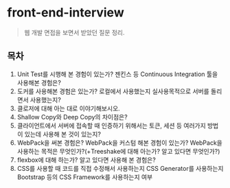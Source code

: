 # front-end-interview

> 웹 개발 면접을 보면서 받았던 질문 정리.

## 목차

1. Unit Test를 시행해 본 경험이 있는가? 젠킨스 등 Continuous Integration 툴을 사용해본 경험은?
2. 도커를 사용해본 경험은 있는가? 로컬에서 사용했는지 실사용목적으로 서버를 돌리면서 사용했는지?
3. 클로저에 대해 아는 대로 이야기해보시오.
4. Shallow Copy와 Deep Copy의 차이점은?
5. 클라이언트에서 서버에 접속할 때 인증하기 위해서는 토큰, 세션 등 여러가지 방법이 있는데 사용해 본 것이 있는지?
6. WebPack을 써본 경험은? WebPack을 커스텀 해본 경험이 있는가? WebPack을 사용하는 목적은 무엇인가?(+Treeshake에 대해 아는가? 알고 있다면 무엇인가?)
7. flexbox에 대해 하는가? 알고 있다면 사용해 본 경험은?
8. CSS를 사용할 때 코드를 직접 수정해서 사용하는지 CSS Generator를 사용하는지 Bootstrap 등의 CSS Framework를 사용하는지 여부